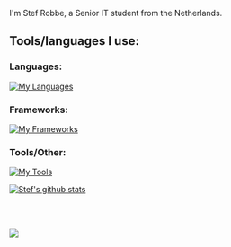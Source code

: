 I'm Stef Robbe, a Senior IT student from the Netherlands.

## Tools/languages I use:

### Languages:

[![My Languages](https://skillicons.dev/icons?i=py,cs,rust,go,bash,pwsh,java,ts&theme=light
)](https://skillicons.dev)

### Frameworks:

[![My Frameworks](https://skillicons.dev/icons?i=spring,react,vue&theme=light
)](https://skillicons.dev)

### Tools/Other:

[![My Tools](https://skillicons.dev/icons?i=vscode,vim,visualstudio,mongodb,azure&theme=light
)](https://skillicons.dev)

<a href="https://github.com/stef16robbe/github-readme-stats"><img align="center" src="https://github-readme-stats.vercel.app/api?username=stef16robbe&show_icons=true&include_all_commits=true&theme=buefy&hide_border=true" alt="Stef's github stats" /></a>

<br />
<br />

<a href="https://github.com/Stef16Robbe/github-readme-stats"><img align="center" src="https://github-readme-stats.vercel.app/api/top-langs/?username=Stef16Robbe&layout=compact&theme=buefy&hide_border=true" /></a>
